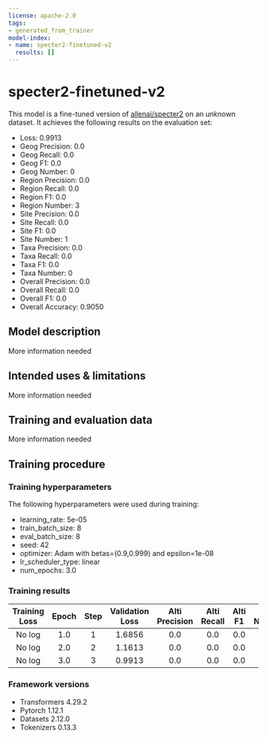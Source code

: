 ```yaml
---
license: apache-2.0
tags:
- generated_from_trainer
model-index:
- name: specter2-finetuned-v2
  results: []
---
```


<!-- This model card has been generated automatically according to the information the Trainer had access to. You
should probably proofread and complete it, then remove this comment. -->

# specter2-finetuned-v2

This model is a fine-tuned version of [allenai/specter2](https://huggingface.co/allenai/specter2) on an unknown dataset.
It achieves the following results on the evaluation set:
- Loss: 0.9913
- Geog Precision: 0.0
- Geog Recall: 0.0
- Geog F1: 0.0
- Geog Number: 0
- Region Precision: 0.0
- Region Recall: 0.0
- Region F1: 0.0
- Region Number: 3
- Site Precision: 0.0
- Site Recall: 0.0
- Site F1: 0.0
- Site Number: 1
- Taxa Precision: 0.0
- Taxa Recall: 0.0
- Taxa F1: 0.0
- Taxa Number: 0
- Overall Precision: 0.0
- Overall Recall: 0.0
- Overall F1: 0.0
- Overall Accuracy: 0.9050

## Model description

More information needed

## Intended uses & limitations

More information needed

## Training and evaluation data

More information needed

## Training procedure

### Training hyperparameters

The following hyperparameters were used during training:
- learning_rate: 5e-05
- train_batch_size: 8
- eval_batch_size: 8
- seed: 42
- optimizer: Adam with betas=(0.9,0.999) and epsilon=1e-08
- lr_scheduler_type: linear
- num_epochs: 3.0

### Training results

| Training Loss | Epoch | Step | Validation Loss | Alti Precision | Alti Recall | Alti F1 | Alti Number | Geog Precision | Geog Recall | Geog F1 | Geog Number | Region Precision | Region Recall | Region F1 | Region Number | Site Precision | Site Recall | Site F1 | Site Number | Taxa Precision | Taxa Recall | Taxa F1 | Taxa Number | Overall Precision | Overall Recall | Overall F1 | Overall Accuracy |
|:-------------:|:-----:|:----:|:---------------:|:--------------:|:-----------:|:-------:|:-----------:|:--------------:|:-----------:|:-------:|:-----------:|:----------------:|:-------------:|:---------:|:-------------:|:--------------:|:-----------:|:-------:|:-----------:|:--------------:|:-----------:|:-------:|:-----------:|:-----------------:|:--------------:|:----------:|:----------------:|
| No log        | 1.0   | 1    | 1.6856          | 0.0            | 0.0         | 0.0     | 0           | 0.0            | 0.0         | 0.0     | 0           | 0.0              | 0.0           | 0.0       | 3             | 0.0            | 0.0         | 0.0     | 1           | 0.0            | 0.0         | 0.0     | 0           | 0.0               | 0.0            | 0.0        | 0.7828           |
| No log        | 2.0   | 2    | 1.1613          | 0.0            | 0.0         | 0.0     | 0           | 0.0            | 0.0         | 0.0     | 3           | 0.0              | 0.0           | 0.0       | 1             | 0.0            | 0.0         | 0.0     | 0           | 0.0            | 0.0         | 0.0     | 0.8733      |
| No log        | 3.0   | 3    | 0.9913          | 0.0            | 0.0         | 0.0     | 0           | 0.0            | 0.0         | 0.0     | 3           | 0.0              | 0.0           | 0.0       | 1             | 0.0            | 0.0         | 0.0     | 0           | 0.0            | 0.0         | 0.0     | 0.9050      |


### Framework versions

- Transformers 4.29.2
- Pytorch 1.12.1
- Datasets 2.12.0
- Tokenizers 0.13.3
